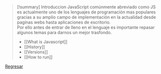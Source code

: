 >[!summary] Introduccion
>JavaScript comúnmente abreviado como JS es actualmente uno de los lenguajes de programación mas populares gracias a su amplio campo de implementación en la actualidad desde paginas webs hasta aplicaciones de escritorio.  
>Por ello antes de entrar de lleno en el lenguaje es importante repasar algunos temas para darnos un mejor trasfondo.
>- [[What is Javascript]]
>- [[History]]
>- [[Versions]]
>- [[How to run]]

[Regresar](Javascript.md)